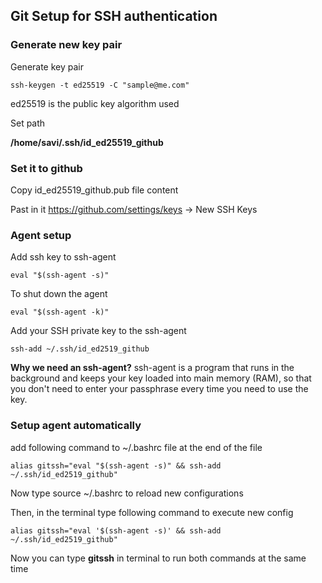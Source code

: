 ## Git Setup for SSH authentication

### Generate new key pair

Generate key pair

    ssh-keygen -t ed25519 -C "sample@me.com"

ed25519 is the public key algorithm used

Set path

**/home/savi/.ssh/id_ed25519_github**

### Set it to github

Copy id_ed25519_github.pub file content

Past in it https://github.com/settings/keys -> New SSH Keys

### Agent setup

Add ssh key to ssh-agent

    eval "$(ssh-agent -s)"

To shut down the agent

    eval "$(ssh-agent -k)"


Add your SSH private key to the ssh-agent

    ssh-add ~/.ssh/id_ed2519_github


**Why we need an ssh-agent?**
ssh-agent is a program that runs in the background and keeps your key loaded into main memory (RAM), so that you don't need to enter your passphrase every time you need to use the key. 


### Setup agent automatically 

add following command to ~/.bashrc file at the end of the file

    alias gitssh="eval "$(ssh-agent -s)" && ssh-add ~/.ssh/id_ed2519_github"

Now type source ~/.bashrc to reload new configurations

Then, in the terminal type following command to execute new config

    alias gitssh="eval '$(ssh-agent -s)' && ssh-add ~/.ssh/id_ed2519_github"

Now you can type **gitssh** in terminal to run both commands at the same time